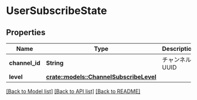 # UserSubscribeState

## Properties

Name | Type | Description | Notes
------------ | ------------- | ------------- | -------------
**channel_id** | **String** | チャンネルUUID | 
**level** | [**crate::models::ChannelSubscribeLevel**](ChannelSubscribeLevel.md) |  | 

[[Back to Model list]](../README.md#documentation-for-models) [[Back to API list]](../README.md#documentation-for-api-endpoints) [[Back to README]](../README.md)


